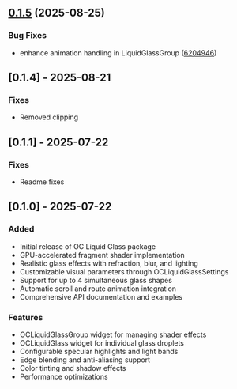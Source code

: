 ## [0.1.5](https://github.com/heyarny/oc_liquid_glass/compare/v0.1.4...v0.1.5) (2025-08-25)


### Bug Fixes

* enhance animation handling in LiquidGlassGroup ([6204946](https://github.com/heyarny/oc_liquid_glass/commit/620494668ce577a48e565fc05092b94126a3a790))

## [0.1.4] - 2025-08-21

### Fixes
- Removed clipping

## [0.1.1] - 2025-07-22

### Fixes
- Readme fixes

## [0.1.0] - 2025-07-22

### Added
- Initial release of OC Liquid Glass package
- GPU-accelerated fragment shader implementation
- Realistic glass effects with refraction, blur, and lighting
- Customizable visual parameters through OCLiquidGlassSettings
- Support for up to 4 simultaneous glass shapes
- Automatic scroll and route animation integration
- Comprehensive API documentation and examples

### Features
- OCLiquidGlassGroup widget for managing shader effects
- OCLiquidGlass widget for individual glass droplets
- Configurable specular highlights and light bands
- Edge blending and anti-aliasing support
- Color tinting and shadow effects
- Performance optimizations
